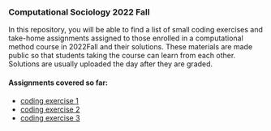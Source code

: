 ### Computational Sociology 2022 Fall 

In this repository, you will be able to find a list of small coding exercises and take-home assignments 
assigned to those enrolled in a computational method course in 2022Fall and their solutions. These materials are made public so that students taking the course can learn from each other. Solutions are usually uploaded the day after they are graded. 

#### Assignments covered so far:

* [coding exercise 1](https://github.com/ruilinchen/compsoc_2022fall/tree/main/exercise1)
* [coding exercise 2](https://github.com/ruilinchen/compsoc_2022fall/tree/main/exercise2)
* [coding exercise 3](https://github.com/ruilinchen/compsoc_2022fall/tree/main/exercise3)


